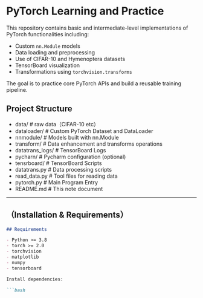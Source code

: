 

# PyTorch Learning and Practice

This repository contains basic and intermediate-level implementations of PyTorch functionalities including:

- Custom `nn.Module` models
- Data loading and preprocessing
- Use of CIFAR-10 and Hymenoptera datasets
- TensorBoard visualization
- Transformations using `torchvision.transforms`

The goal is to practice core PyTorch APIs and build a reusable training pipeline.

## Project Structure

- data/ # raw data（CIFAR-10 etc）
- dataloader/ # Custom PyTorch Dataset and DataLoader
- nnmodule/ # Models built with nn.Module
- transform/ # Data enhancement and transforms operations
- datatrans_logs/ # TensorBoard Logs
- pycharn/ # Pycharm configuration (optional)
- tensrboard/ # TensorBoard Scripts
- datatrans.py # Data processing scripts
- read_data.py # Tool files for reading data
- pytorch.py # Main Program Entry
- README.md # This note document


---

## （Installation & Requirements）

```markdown
## Requirements

- Python >= 3.8
- torch >= 2.0
- torchvision
- matplotlib
- numpy
- tensorboard

Install dependencies:

```bash


